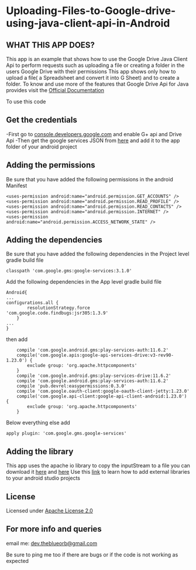 # Uploading-Files-to-Google-drive-using-java-client-api-in-Android

##  WHAT THIS APP DOES?

This app is an example that shows how to use the Google Drive Java Client Api to perform requests such as uploading a file or creating a folder in the users Google Drive with their permissions
This app shows only how to upload a file( a Spreadsheet and convert it into G Sheet) and to create a folder. To know and use more of the features that Google Drive Api for Java provides visit the [Official Documentation](https://developers.google.com/drive/v3/web/about-sdk)

To use this code

##  Get the credentials
-First go to 
[console.developers.google.com](https://console.developers.google.com)
and enable G+ api and Drive Api
-Then get the google services JSON from [here](https://developers.google.com/mobile/add?platform=android&cntapi=signin&cnturl=https:%2F%2Fdevelopers.google.com%2Fidentity%2Fsign-in%2Fandroid%2Fsign-in%3Fconfigured%3Dtrue&cntlbl=Continue%20Adding%20Sign-In) and add it to the app folder of your android project


##  Adding the permissions 
Be sure that you have added the following permissions in the android Manifest
 
	
	<uses-permission android:name="android.permission.GET_ACCOUNTS" />
    <uses-permission android:name="android.permission.READ_PROFILE" />
    <uses-permission android:name="android.permission.READ_CONTACTS" />
    <uses-permission android:name="android.permission.INTERNET" />
    <uses-permission android:name="android.permission.ACCESS_NETWORK_STATE" />
	

	
##  Adding the dependencies
Be sure that you have added the following dependencies in the Project level gradle build file

	classpath 'com.google.gms:google-services:3.1.0'		
 
Add the following dependencies in the App level gradle build file
	
	
	Android{
	...
	configurations.all {
			resolutionStrategy.force 'com.google.code.findbugs:jsr305:1.3.9'
		}
	...
	}		
	
	
	
	
then add
	
	
	
		compile 'com.google.android.gms:play-services-auth:11.6.2'
		compile('com.google.apis:google-api-services-drive:v3-rev90-1.23.0') {
			exclude group: 'org.apache.httpcomponents'
		}
		compile 'com.google.android.gms:play-services-drive:11.6.2'
		compile 'com.google.android.gms:play-services-auth:11.6.2'
		compile 'pub.devrel:easypermissions:0.3.0'
		compile 'com.google.oauth-client:google-oauth-client-jetty:1.23.0'
		compile('com.google.api-client:google-api-client-android:1.23.0') {
			exclude group: 'org.apache.httpcomponents'
		}
		
	
	
	
Below everything else add
	
	
	apply plugin: 'com.google.gms.google-services'

##  Adding the library
This app uses the apache io library to copy the inputStream to a file you can download it [here](https://github.com/sdivakarrajesh/Uploading-Files-to-Google-drive-using-java-client-api-in-Android/blob/master/app/libs/commons-net-3.6.jar) and [here](https://github.com/sdivakarrajesh/Uploading-Files-to-Google-drive-using-java-client-api-in-Android/blob/master/app/libs/commons-io-2.6.jar)
Use this [link](https://stackoverflow.com/questions/16608135/android-studio-add-jar-as-library) to learn how to add external libraries to your android studio projects


##  License

Licensed under [Apache License 2.0](http://www.apache.org/licenses/LICENSE-2.0)

##  For more info and queries 

email me:  dev.theblueorb@gmail.com

Be sure to ping me too if there are bugs or if the code is not working as expected 